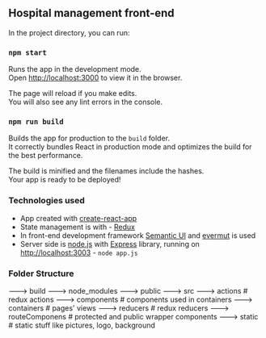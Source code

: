 
## Hospital management front-end

In the project directory, you can run:

### `npm start`

Runs the app in the development mode.<br />
Open [http://localhost:3000](http://localhost:3000) to view it in the browser.

The page will reload if you make edits.<br />
You will also see any lint errors in the console.

### `npm run build`

Builds the app for production to the `build` folder.<br />
It correctly bundles React in production mode and optimizes the build for the best performance.

The build is minified and the filenames include the hashes.<br />
Your app is ready to be deployed!

### Technologies used

- App created with [create-react-app](https://github.com/facebook/create-react-app)
- State management is with - [Redux](https://github.com/reduxjs/redux)
- In front-end development framework [Semantic UI](https://github.com/Semantic-Org/Semantic-UI-React) and [evermut](https://github.com/mutable/evermut) is used
- Server side is [node.js](https://github.com/nodejs) with [Express](https://github.com/expressjs/express) library, running on [http://localhost:3003](http://localhost:3003) - `node app.js`

### Folder Structure

---> build
---> node_modules
---> public
---> src
     ---> actions # redux actions
     ---> components # components used in containers
     ---> containers # pages' views
     ---> reducers # redux reducers
     ---> routeComponens # protected and public wrapper components
     ---> static # static stuff like pictures, logo, background
      
